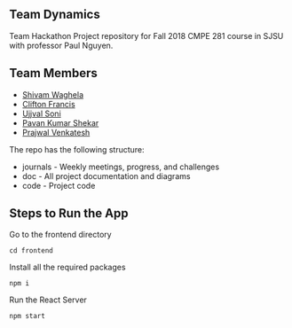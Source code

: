 ## Team Dynamics

Team Hackathon Project repository for Fall 2018 CMPE 281 course in SJSU with professor Paul Nguyen.

## Team Members

- [Shivam Waghela](https://github.com/shivamwaghela)
- [Clifton Francis](https://github.com/clif)
- [Ujjval Soni](https://github.com/ujjvalsoni)
- [Pavan Kumar Shekar](https://github.com/pavankumarshekar)
- [Prajwal Venkatesh](https://github.com/prajwalv)

The repo has the following structure:

- journals - Weekly meetings, progress, and challenges
- doc - All project documentation and diagrams
- code - Project code

## Steps to Run the App

Go to the frontend directory

    cd frontend

Install all the required packages

    npm i

Run the React Server

    npm start
